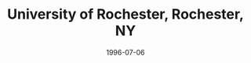 ---
title: "University of Rochester, Rochester, NY"
project_id: 
date: 1996-07-06
conference_id: ""
presenters:
   - peter_bandettini
summary: "University of Rochester, Rochester, NY"
file: /assets/presentations/
filename: 
layout: presentation
---